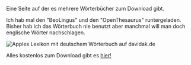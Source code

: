 <!--
.. title: Deutsche Wörterbücher für Apples Lexikon
.. slug: 377-deutsche-worterbucher-fur-apples-lexikon
.. date: 2008-04-22 11:00:00
.. tags: Mac,OS X,Software
.. description: 
.. type: text
-->

Eine Seite auf der es mehrere Wörterbücher zum Download gibt.
<!-- TEASER_END -->

Ich hab mal den "BeoLingus" und den "OpenThesaurus" runtergeladen.
Bisher hab ich das Wörterbuch nie benutzt aber manchmal will man doch englische Wörter nachschlagen.

![Apples Lexikon mit deutschem Wörterbuch auf davidak.de](/images/lexikon.jpg)

Alles kostenlos zum Download gibt es [hier!](http://mac.tekl.de/deutsch/Lexikon-Plugins.html)
